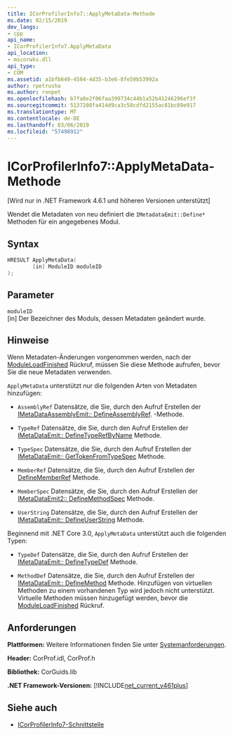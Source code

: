 ```yaml
---
title: ICorProfilerInfo7::ApplyMetaData-Methode
ms.date: 02/15/2019
dev_langs:
- cpp
api_name:
- ICorProfilerInfo7.ApplyMetaData
api_location:
- mscorwks.dll
api_type:
- COM
ms.assetid: a1bfb649-4584-4d35-b3e6-8fe59b53992a
author: rpetrusha
ms.author: ronpet
ms.openlocfilehash: b7fa8e2f06faa399734c44b1a52b41246296ef3f
ms.sourcegitcommit: 5137208fa414d9ca3c58cdfd2155ac81bc89e917
ms.translationtype: MT
ms.contentlocale: de-DE
ms.lasthandoff: 03/06/2019
ms.locfileid: "57498912"
---
```

# <a name="icorprofilerinfo7applymetadata-method"></a>ICorProfilerInfo7::ApplyMetaData-Methode
[Wird nur in .NET Framework 4.6.1 und höheren Versionen unterstützt]  
  
 Wendet die Metadaten von neu definiert die `IMetadataEmit::Define*` Methoden für ein angegebenes Modul.  
  
## <a name="syntax"></a>Syntax  
  
```cpp
HRESULT ApplyMetaData(  
        [in] ModuleID moduleID  
);  
```  
  
## <a name="parameters"></a>Parameter  
 `moduleID`  
 [in] Der Bezeichner des Moduls, dessen Metadaten geändert wurde.  
  
## <a name="remarks"></a>Hinweise  
 Wenn Metadaten-Änderungen vorgenommen werden, nach der [ModuleLoadFinished](../../../../docs/framework/unmanaged-api/profiling/icorprofilercallback-moduleloadfinished-method.md) Rückruf, müssen Sie diese Methode aufrufen, bevor Sie die neue Metadaten verwenden.  
  
 `ApplyMetaData` unterstützt nur die folgenden Arten von Metadaten hinzufügen:  
  
-   `AssemblyRef` Datensätze, die Sie, durch den Aufruf Erstellen der [IMetaDataAssemblyEmit:: DefineAssemblyRef](../../../../docs/framework/unmanaged-api/metadata/imetadataassemblyemit-defineassemblyref-method.md). -Methode.  
  
-   `TypeRef` Datensätze, die Sie, durch den Aufruf Erstellen der [IMetaDataEmit:: DefineTypeRefByName](../../../../docs/framework/unmanaged-api/metadata/imetadataemit-definetyperefbyname-method.md) Methode.  
  
-   `TypeSpec` Datensätze, die Sie, durch den Aufruf Erstellen der [IMetaDataEmit:: GetTokenFromTypeSpec](../../../../docs/framework/unmanaged-api/metadata/imetadataemit-gettokenfromtypespec-method.md) Methode.  
  
-   `MemberRef` Datensätze, die Sie, durch den Aufruf Erstellen der [DefineMemberRef](../../../../docs/framework/unmanaged-api/metadata/imetadataemit-definememberref-method.md) Methode.  
  
-   `MemberSpec` Datensätze, die Sie, durch den Aufruf Erstellen der [IMetaDataEmit2:: DefineMethodSpec](../../../../docs/framework/unmanaged-api/metadata/imetadataemit2-definemethodspec-method.md) Methode.  
  
-   `UserString` Datensätze, die Sie, durch den Aufruf Erstellen der [IMetaDataEmit:: DefineUserString](../../../../docs/framework/unmanaged-api/metadata/imetadataemit-defineuserstring-method.md) Methode.  

Beginnend mit .NET Core 3.0, `ApplyMetaData` unterstützt auch die folgenden Typen:

- `TypeDef` Datensätze, die Sie, durch den Aufruf Erstellen der [IMetaDataEmit:: DefineTypeDef](../../../../docs/framework/unmanaged-api/metadata/imetadataemit-definetypedef-method.md) Methode.

- `MethodDef` Datensätze, die Sie, durch den Aufruf Erstellen der [IMetaDataEmit:: DefineMethod](../../../../docs/framework/unmanaged-api/metadata/imetadataemit-definemethod-method.md) Methode. Hinzufügen von virtuellen Methoden zu einem vorhandenen Typ wird jedoch nicht unterstützt. Virtuelle Methoden müssen hinzugefügt werden, bevor die [ModuleLoadFinished](../../../../docs/framework/unmanaged-api/profiling/icorprofilercallback-moduleloadfinished-method.md) Rückruf.

## <a name="requirements"></a>Anforderungen  
 **Plattformen:** Weitere Informationen finden Sie unter [Systemanforderungen](../../../../docs/framework/get-started/system-requirements.md).  
  
 **Header:** CorProf.idl, CorProf.h  
  
 **Bibliothek:** CorGuids.lib  
  
 **.NET Framework-Versionen:** [!INCLUDE[net_current_v461plus](../../../../includes/net-current-v461plus-md.md)]  
  
## <a name="see-also"></a>Siehe auch
- [ICorProfilerInfo7-Schnittstelle](../../../../docs/framework/unmanaged-api/profiling/icorprofilerinfo7-interface.md)
